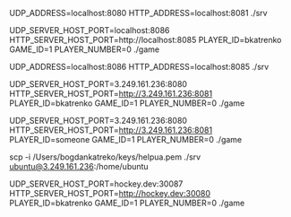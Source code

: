 UDP_ADDRESS=localhost:8080 HTTP_ADDRESS=localhost:8081 ./srv

UDP_SERVER_HOST_PORT=localhost:8086 HTTP_SERVER_HOST_PORT=http://localhost:8085 PLAYER_ID=bkatrenko GAME_ID=1 PLAYER_NUMBER=0 ./game

UDP_ADDRESS=localhost:8086 HTTP_ADDRESS=localhost:8085 ./srv

UDP_SERVER_HOST_PORT=3.249.161.236:8080 HTTP_SERVER_HOST_PORT=http://3.249.161.236:8081 PLAYER_ID=bkatrenko GAME_ID=1 PLAYER_NUMBER=0 ./game

UDP_SERVER_HOST_PORT=3.249.161.236:8080 HTTP_SERVER_HOST_PORT=http://3.249.161.236:8081 PLAYER_ID=someone GAME_ID=1 PLAYER_NUMBER=0 ./game

scp -i /Users/bogdankatreko/keys/helpua.pem ./srv ubuntu@3.249.161.236:/home/ubuntu

UDP_SERVER_HOST_PORT=hockey.dev:30087 HTTP_SERVER_HOST_PORT=http://hockey.dev:30080 PLAYER_ID=bkatrenko GAME_ID=1 PLAYER_NUMBER=0 ./game